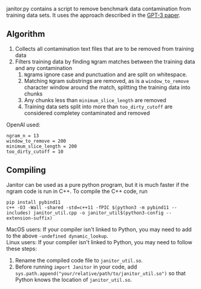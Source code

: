 janitor.py contains a script to remove benchmark data contamination from training data sets.
It uses the approach described in the [GPT-3 paper](https://arxiv.org/abs/2005.14165).

## Algorithm
1) Collects all contamination text files that are to be removed from training data
2) Filters training data by finding `N`gram matches between the training data
   and any contamination
   1) `N`grams ignore case and punctuation and are split on whitespace.
   2) Matching `N`gram substrings are removed, as is a `window_to_remove` character window around
    the match, splitting the training data into chunks
   3) Any chunks less than `minimum_slice_length` are removed
   4) Training data sets split into more than `too_dirty_cutoff` are considered
    completey contaminated and removed

OpenAI used:
```
ngram_n = 13
window_to_remove = 200
minimum_slice_length = 200
too_dirty_cutoff = 10
```

## Compiling

Janitor can be used as a pure python program, but it is much faster if the ngram
code is run in C++. To compile the C++ code, run

```
pip install pybind11
c++ -O3 -Wall -shared -std=c++11 -fPIC $(python3 -m pybind11 --includes) janitor_util.cpp -o janitor_util$(python3-config --extension-suffix)
```

MacOS users: If your compiler isn't linked to Python, you may need to add to the above `-undefined dynamic_lookup`. \
Linux users: If your compiler isn't linked to Python, you may need to follow these steps:
1. Rename the compiled code file to `janitor_util.so`.
2. Before running `import Janitor` in your code, add `sys.path.append("your/relative/path/to/janitor_util.so")` so that Python knows the location of `janitor_util.so`.

